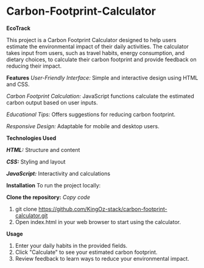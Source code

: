 # Carbon-Footprint-Calculator
**EcoTrack**

This project is a Carbon Footprint Calculator designed to help users estimate the environmental impact of their daily activities. The calculator takes input from users, such as travel habits, energy consumption, and dietary choices, to calculate their carbon footprint and provide feedback on reducing their impact.


**Features**
_User-Friendly Interface:_ Simple and interactive design using HTML and CSS.

_Carbon Footprint Calculation:_ JavaScript functions calculate the estimated carbon output based on user inputs.

_Educational Tips:_ Offers suggestions for reducing carbon footprint.

_Responsive Design:_ Adaptable for mobile and desktop users.

**Technologies Used**

_**HTML:**_ Structure and content

_**CSS:**_ Styling and layout

_**JavaScript:**_ Interactivity and calculations



**Installation**
To run the project locally:

**Clone the repository:**
_Copy code_

1) git clone https://github.com/KingOz-stack/carbon-footprint-calculator.git
2) Open index.html in your web browser to start using the calculator.

**Usage**
1) Enter your daily habits in the provided fields.
2) Click "Calculate" to see your estimated carbon footprint.
3) Review feedback to learn ways to reduce your environmental impact.
